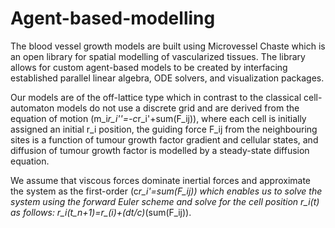 # Agent-based-modelling
The blood vessel growth models are built using Microvessel Chaste which is an open library for spatial modelling of vascularized tissues. The library allows for custom agent-based models to be created by interfacing established parallel linear algebra, ODE solvers, and visualization packages. 

Our models are of the off-lattice type which in contrast to the classical cell-automaton models do not use a discrete grid and are derived from the equation of motion (m_i*r_i''=-c*r_i'+sum(F_ij)), where each cell is initially assigned an initial r_i position, the guiding force F_ij from the neighbouring sites is a function of tumour growth factor gradient and cellular states, and diffusion of tumour growth factor is modelled by a steady-state diffusion equation. 

We assume that viscous forces dominate inertial forces and approximate the system as the first-order (c*r_i'=sum(F_ij)) which enables us to solve the system using the forward Euler scheme and solve for the cell position r_i(t) as follows: 
r_i(t_n+1)=r_(i)+(dt/c)*(sum(F_ij)).
